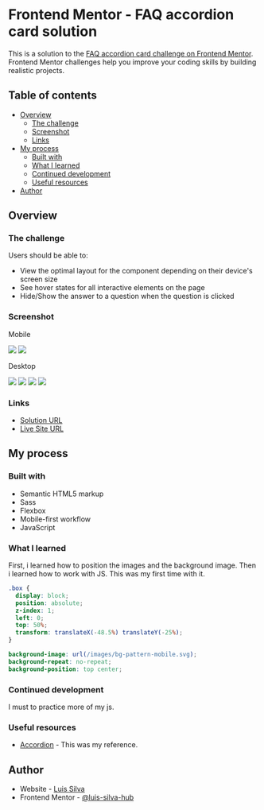 # Frontend Mentor - FAQ accordion card solution

This is a solution to the [FAQ accordion card challenge on Frontend Mentor](https://www.frontendmentor.io/challenges/faq-accordion-card-XlyjD0Oam). Frontend Mentor challenges help you improve your coding skills by building realistic projects.

## Table of contents

- [Overview](#overview)
  - [The challenge](#the-challenge)
  - [Screenshot](#screenshot)
  - [Links](#links)
- [My process](#my-process)
  - [Built with](#built-with)
  - [What I learned](#what-i-learned)
  - [Continued development](#continued-development)
  - [Useful resources](#useful-resources)
- [Author](#author)

## Overview

### The challenge

Users should be able to:

- View the optimal layout for the component depending on their device's screen size
- See hover states for all interactive elements on the page
- Hide/Show the answer to a question when the question is clicked

### Screenshot

Mobile

![](./screenshots/01.png)
![](./screenshots/02.png)

Desktop

![](./screenshots/03.png)
![](./screenshots/04.png)
![](./screenshots/05.png)
![](./screenshots/06.png)

### Links

- [Solution URL](https://github.com/LuisStiveSilva/frontendmentor-challenge-3)
- [Live Site URL](https://luisstivesilva.github.io/frontendmentor-challenge-3/)

## My process

### Built with

- Semantic HTML5 markup
- Sass
- Flexbox
- Mobile-first workflow
- JavaScript

### What I learned

First, i learned how to position the images and the background image. Then i learned how to work with JS. This was my first time with it.

```scss
.box {
  display: block;
  position: absolute;
  z-index: 1;
  left: 0;
  top: 50%;
  transform: translateX(-48.5%) translateY(-25%);
}
```

```scss
background-image: url(/images/bg-pattern-mobile.svg);
background-repeat: no-repeat;
background-position: top center;
```

### Continued development

I must to practice more of my js.

### Useful resources

- [Accordion](https://getbootstrap.com/docs/5.0/components/accordion/) - This was my reference.

## Author

- Website - [Luis Silva](https://github.com/LuisStiveSilva)
- Frontend Mentor - [@luis-silva-hub](https://www.frontendmentor.io/profile/luis-silva-hub)
